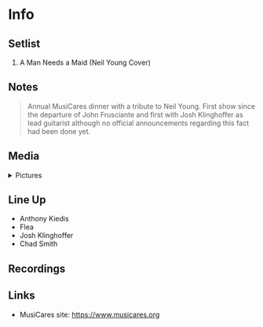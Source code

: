 # Info

## Setlist

1. A Man Needs a Maid (Neil Young Cover)

## Notes

> Annual MusiCares dinner with a tribute to Neil Young. First show since the departure of John Frusciante and first with Josh Klinghoffer as lead guitarist although no official announcements regarding this fact had been done yet.

## Media 

<details>
  <summary>Pictures</summary>
  <!--<img alt="Setlist" title="Setlist" src="_.jpg" height="200" />
  <img alt="Flyer" title="Flyer" src="_.jpg" height="200" />-->
</details>

## Line Up

* Anthony Kiedis
* Flea
* Josh Klinghoffer
* Chad Smith

## Recordings

## Links

* MusiCares site: https://www.musicares.org